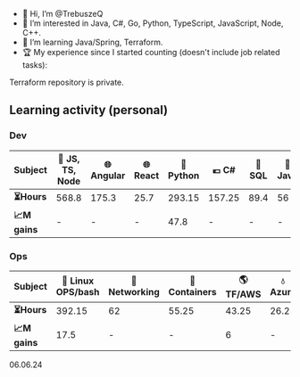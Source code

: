 - 👋 Hi, I’m @TrebuszeQ
- 👀 I’m interested in Java, C#, Go, Python, TypeScript, JavaScript, Node, C++.
- 🌱 I’m learning Java/Spring, Terraform.
- 🏆 My experience since I started counting (doesn't include job related tasks):

Terraform repository is private.

<h2>Learning activity (personal)</h2>
<h3>Dev</h3>
<table class="darkTable">
<thead>
  <tr>
    <th>Subject</th>
    <th>🌱 JS, TS, Node</th>
    <th>🌐 Angular</th>
    <th>🌐 React</th>
    <th>🐍 Python</th>
    <th>💶 C#</th>
    <th>📓 SQL</th>
    <th>🌋 Java</th>
    <th>:snowflake: C++</th>
    <th>🐹 Go</th>
  </tr>
</thead>
<tbody>
  <tr>
    <td><strong>⏳Hours</strong></td>
    <td>568.8</td> 
    <td>175.3</td>
    <td>25.7</td>
    <td>293.15</td>
    <td>157.25</td>
    <td>89.4</td>
    <td>56</td>
    <td>48.25</td>
    <td>15.9</td>
  </tr>
  <tr>
    <td><strong>📈M gains</strong></td>
    <td>-</td>
    <td>-</td>
    <td>-</td>
    <td>47.8</td>
    <td>-</td>
    <td>-</td>
    <td>-</td>
    <td>12.5</td>
    <td>-</td>
  </tr>
</tbody>
</table>
<h3>Ops</h3>
<table class="darkTable">
<thead>
  <tr>
    <th>Subject</th>
    <th>🐧 Linux OPS/bash</th>
    <th>🌉 Networking</th>
    <th>🐳 Containers</th>
    <th>🌎 TF/AWS</th>
    <th>💧 Azure</th>
    <th>🚓 Sec</th>
</thead>
<tbody>
  <tr>
    <td><strong>⏳Hours </strong></td>
    <td>392.15</td>
    <td>62</td>
    <td>55.25</td>
    <td>43.25</td>
    <td>26.25</td>
    <td>14</td>
  </tr>
  <tr>
    <td><strong>📈M gains </strong></td>
    <td>17.5</td>
    <td>-</td>
    <td>-</td>
    <td>6</td>
    <td>-</td>
    <td>-</td>
  </tr>
</tbody>
</table>
06.06.24

<!---
TrebuszeQ/TrebuszeQ is a ✨ special ✨ repository because its `README.md` (this file) appears on your GitHub profile.
You can click the Preview link to take a look at your changes.
- 💞️ I’m looking to collaborate on ...
- 📫 How to reach me ...
--->
